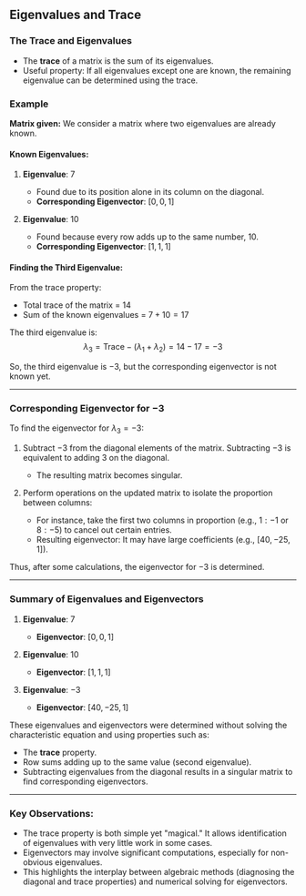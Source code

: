 ## Eigenvalues and Trace

### The Trace and Eigenvalues
- The **trace** of a matrix is the sum of its eigenvalues.
- Useful property: If all eigenvalues except one are known, the remaining eigenvalue can be determined using the trace.

### Example

**Matrix given:**
We consider a matrix where two eigenvalues are already known.

#### Known Eigenvalues:
1. **Eigenvalue**: $7$  
    - Found due to its position alone in its column on the diagonal.
    - **Corresponding Eigenvector**: $[0, 0, 1]$

2. **Eigenvalue**: $10$  
    - Found because every row adds up to the same number, $10$.  
    - **Corresponding Eigenvector**: $[1, 1, 1]$

#### Finding the Third Eigenvalue:
From the trace property:
- Total trace of the matrix = $14$
- Sum of the known eigenvalues = $7 + 10 = 17$
  
The third eigenvalue is:
$$
\lambda_3 = \text{Trace} - (\lambda_1 + \lambda_2) = 14 - 17 = -3
$$

So, the third eigenvalue is $-3$, but the corresponding eigenvector is not known yet.

---

### Corresponding Eigenvector for $-3$
To find the eigenvector for $\lambda_3 = -3$:
1. Subtract $-3$ from the diagonal elements of the matrix. Subtracting $-3$ is equivalent to adding $3$ on the diagonal.  
   - The resulting matrix becomes singular.

2. Perform operations on the updated matrix to isolate the proportion between columns:
   - For instance, take the first two columns in proportion (e.g., $1:-1$ or $8:-5$) to cancel out certain entries.
   - Resulting eigenvector: It may have large coefficients (e.g., $[40, -25, 1]$).

Thus, after some calculations, the eigenvector for $-3$ is determined.

---

### Summary of Eigenvalues and Eigenvectors
1. **Eigenvalue**: $7$  
   - **Eigenvector**: $[0, 0, 1]$
   
2. **Eigenvalue**: $10$  
   - **Eigenvector**: $[1, 1, 1]$
   
3. **Eigenvalue**: $-3$  
   - **Eigenvector**: $[40, -25, 1]$

These eigenvalues and eigenvectors were determined without solving the characteristic equation and using properties such as:
- The **trace** property.
- Row sums adding up to the same value (second eigenvalue).
- Subtracting eigenvalues from the diagonal results in a singular matrix to find corresponding eigenvectors.

---

### Key Observations:
- The trace property is both simple yet "magical." It allows identification of eigenvalues with very little work in some cases.
- Eigenvectors may involve significant computations, especially for non-obvious eigenvalues.
- This highlights the interplay between algebraic methods (diagnosing the diagonal and trace properties) and numerical solving for eigenvectors.